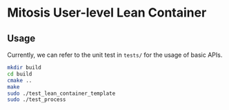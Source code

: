 # Mitosis User-level Lean Container

## Usage

Currently, we can refer to the unit test in `tests/` for the usage of basic APIs.

```bash
mkdir build
cd build
cmake ..
make
sudo ./test_lean_container_template
sudo ./test_process
```
